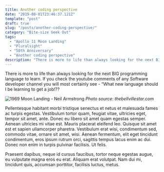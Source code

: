 ```yaml
---
title: Another coding perspective
date: "2019-08-01T23:46:37.121Z"
template: "post"
draft: true
slug: "/posts/another-coding-perspective/"
category: "Bite-size Geek Out"
tags:
  - "Apollo 11 Moon Landing"
  - "Pluralsight"
  - "50th Anniversary"
  - "Another coding perspective"
description: "There is more to life than always looking for the next BIG programming language to learn. If you check the youtube comments of any Software developer channel you will most certainly see - “What new language should I be learning to get a job!??\""
---
```


There is more to life than always looking for the next BIG programming language to learn. If you check the youtube comments of any Software developer channel you will most certainly see - “What new language should I be learning to get a job!??

![1969 Moon Landing - Neil Armstrong](/media/Neil-Armstrong.jpg)
*Photo source: thebellvillestar.com*

Pellentesque habitant morbi tristique senectus et netus et malesuada fames ac turpis egestas. Vestibulum tortor quam, feugiat vitae, ultricies eget, tempor sit amet, ante. Donec eu libero sit amet quam egestas semper. Aenean ultricies mi vitae est. Mauris placerat eleifend leo. Quisque sit amet est et sapien ullamcorper pharetra. Vestibulum erat wisi, condimentum sed, commodo vitae, ornare sit amet, wisi. Aenean fermentum, elit eget tincidunt condimentum, eros ipsum rutrum orci, sagittis tempus lacus enim ac dui. Donec non enim in turpis pulvinar facilisis. Ut felis. 

Praesent dapibus, neque id cursus faucibus, tortor neque egestas augue, eu vulputate magna eros eu erat. Aliquam erat volutpat. Nam dui mi, tincidunt quis, accumsan porttitor, facilisis luctus, metus.